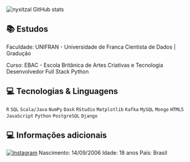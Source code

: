 ![nyxitzal GitHub stats](https://github-readme-stats.vercel.app/api?username=nyxitzal&show_icons=true&theme=tokyonight)

## 📚 Estudos

Faculdade: UNIFRAN - Universidade de Franca
 Cientista de Dados | Gradução

Curso:  EBAC - Escola Britânica de Artes Criativas e Tecnologia
 Desenvolvedor Full Stack Python

## 💻 Tecnologias & Linguagens

`R` `SQL` `Scala/Java` `NumPy` `Dask`  `RStudio` `Matplotlib` `Kafka` `MySQL` `Mongo`
`HTML5` `JavaScript` `Python` `PostgreSQL` `Django`

## 💻 Informações adicionais

[![Instagram](https://img.shields.io/badge/Instagram-E4405F?style=for-the-badge&logo=instagram&logoColor=white)](https://www.instagram.com/kaykyez/)
Nascimento: 14/09/2006
Idade: 18 anos
País: Brasil
